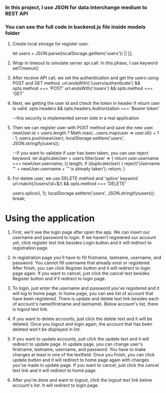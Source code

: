### In this project, I use JSON for data interchange medium to REST API
### You can see the full code in backend.js file inside models folder


1. Create local storage for register user.
    
    let users = JSON.parse(localStorage.getItem('users')) || [];

2. Wrap in timeout to simulate server api call.
    In this phase, I use keyword setTimeout()

3. After receive API call, we set the authentication and get the users using POST and GET method.
    url.endsWith('/users/authenticate') && opts.method === 'POST'
    url.endsWith('/users') && opts.method === 'GET'
    
4. Next, we getting the user id and check the token in header if return user is valid.
    opts.headers && opts.headers.Authorization === 'Bearer token'

   --this security is implemented server side in a real application
   
5. Then we can register user with POST method and save the new user.
    newUser.id = users.length ? Math.max(...users.map(user => user.id)) + 1 : 1;
    users.push(newUser);
    localStorage.setItem('users', JSON.stringify(users));
   
   --If you want to validate if user has been taken, you can use reject keyword.
    let duplicateUser = users.filter(user => { return user.username === newUser.username; }).length;
      if (duplicateUser) {
          reject('Username "' + newUser.username + '" is already taken');
          return;
      }

6. For delete user, we use DELETE method and 'splice' keyword  
    url.match(/\/users\/\d+$/) && opts.method === 'DELETE'
    
    users.splice(i, 1);
    localStorage.setItem('users', JSON.stringify(users));
    break;
    
    
# Using the application

1. First, we'll see the login page after open the app. We can insert our username and password to login. If we haven't registered our
   account yet, click register text link besides Login button and it will redirect to registration page.
   
2. In registration page you'll have to fill firstname, lastname, username, and password. You cannot fill username that already exist 
   or registered. After finish, you can click Register button and it will redirect to login page again. If you want to cancel, just
   click the cancel text besides Register button and it'll redirect to login page. 
   
3. To login, just enter the username and password you've registered and it will log to home page. In home page, you can see list of 
   account that have been registered. There is update and delete text link besides each of account's name(firstname and lastname). 
   Below account's list, there is logout text link.
   
4. If you want to delete accounts, just click the delete text and it will be deleted. Once you logout and login again, the account that 
   has been deleted won't be displayed in list.
   
5. If you want to update accounts, just click the update text and it will redirect to update page. In update page, you can change user's
   firstname, lastname, username, and password. You have to make changes at least in one of the textfield. Once you finish, you can
   click update button and it will redirect to home page again with changes you've made in update page. If you want to cancel, just
   click the cancel text link and it will redirect to home page.
   
6. After you're done and want to logout, click the logout text link below account's list. It will redirect to login page.
